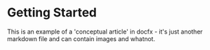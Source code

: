 # Getting Started

This is an example of a 'conceptual article' in docfx - it's just another markdown file and can contain images and whatnot.
